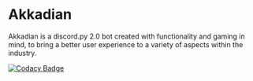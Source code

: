 # Akkadian
Akkadian is a discord.py 2.0 bot created with functionality and gaming in mind, to bring a better user experience to a variety of aspects within the industry.

[![Codacy Badge](https://app.codacy.com/project/badge/Grade/2b86228cba9745ccb8d50b095ae9ab39)](https://www.codacy.com/gh/Pa-per/Akkadian/dashboard?utm_source=github.com&amp;utm_medium=referral&amp;utm_content=Pa-per/Akkadian&amp;utm_campaign=Badge_Grade)
